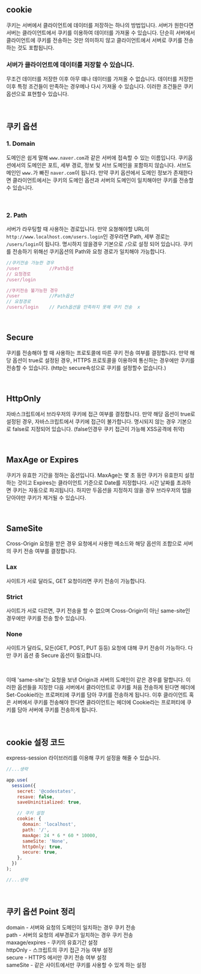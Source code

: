 ## cookie

쿠키는 서버에서 클라이언트에 데이터를 저장하는 하나의 방법입니다. 서버가 원한다면 서버는 클라이언트에서 쿠키를 이용하여 데이터를 가져올 수 있습니다. 단순히 서버에서 클라이언트에 쿠키를 전송하는 것만 의미하지 않고 클라이언트에서 서버로 쿠키를 전송하는 것도 포합됩니다.<br >

### 서버가 클라이언트에 데이터를 저장할 수 있습니다.

무조건 데이터를 저장한 이후 아무 떄나 데이터를 가져올 수 없습니다. 데이터를 저장한 이후 특정 조건들이 만족하는 경우메나 다시 가져올 수 있습니다. 이러한 조건들은 쿠키 옵션으로 표현할수 있습니다.

<br />

## 쿠키 옵션

### 1. Domain

도메인은 쉽게 말해 `www.naver.com`과 같은 서버에 접속할 수 있는 이름입니다. 쿠키옵션에서의 도메인은 포트, 세부 경로, 정보 및 서브 도메인을 포함하지 않습니다. 서브도메인인 `www.`가 빠진 `naver.com`이 됩니다. 만약 쿠키 옵션에서 도메인 정보가 존재한다면 클라이언트에서는 쿠키의 도메인 옵션과 서버의 도메인이 일치해야만 쿠키를 전송할 수 있습니다.

<br />

### 2. Path

서버가 라우팅할 때 사용하는 경로입니다. 만약 요쳥해야할 URL이 `http://www.localhost.com/users.login`인 경우라면 Path, 세부 경로는 `/users/login`이 됩니다. 명시하지 않을경우 기본으로 `/`으로 설정 되어 있습니다. 쿠키를 전송하기 위해선 쿠키옵션의 Path와 요청 경로가 일치해야 가능합니다. <br />

```js
//쿠키전송 가능한 경우
/user           //Path옵션
// 요청경로
/user/login

//쿠키전송 불가능한 경우
/user           //Path옵션
// 요청경로
/users/login    // Path옵션을 만족하지 못해 쿠키 전송  x
```

<br />

## Secure

쿠키를 전송해야 할 때 사용하는 프로토콜에 따른 쿠키 전송 여부를 결정합니다. 만약 해당 옵션이 true로 설정된 경우, HTTPS 프로토콜을 이용하여 통신하는 경우에만 쿠키를 전송할 수 있습니다. (http는 secure속성으로 쿠키를 설정할수 없습니다.) 

<br />

## HttpOnly

자바스크립트에서 브라우저의 쿠키에 접근 여부를 결정합니다. 만약 해당 옵션이 true로 설정된 경우, 자바스크립트에서 쿠키에 접근이 불가합니다. 명시되지 않는 경우 기본으로 false로 지정되어 있습니다. (false인경우 쿠키 접근이 가능해 XSS공격에 취약)

<br />

## MaxAge or Expires

쿠키가 유효한 기간을 정하는 옵션입니다. MaxAge는 몇 초 동안 쿠키가 유효한지 설정하는 것이고 Expires는 클라이언트 기준으로 Date를 지정합니다. 시간 날짜를 초과하면 쿠키는 자동으로 파괴됩니다. 하지만 두옵션을 지정하지 않을 경우 브라우저의 탭을 닫아야만 쿠키가 제거될 수 있습니다.

<br />

## SameSite

Cross-Origin 요청을 받은 경우 요청에서 사용한 메소드와 해당 옵션의 조합으로 서버의 쿠키 전송 여부를 결정합니다.

### Lax

사이트가 서로 달라도, GET 요청이라면 쿠키 전송이 가능합니다.

### Strict

사이트가 서로 다르면, 쿠키 전송을 할 수 없으며 Cross-Origin이 아닌 same-site인 경우에만 쿠키를 전송 할수 있습니다.

### None
사이트가 달라도, 모든(GET, POST, PUT 등등) 요청에 대해 쿠키 전송이 가능하다. 다만 쿠키 옵션 중 Secure 옵션이 필요합니다.

<br />

이때 'same-site'는 요청을 보낸 Origin과 서버의 도메인이 같은 경우를 말합니다. 이러한 옵션들을 지정한 다음 서버에서 클라이언트로 쿠키를 처음 전송하게 된다면 헤더에 Set-Cookie라는 프로퍼티에 쿠키를 담아 쿠키를 전송하게 됩니다. 이후 클라이언트 혹은 서버에서 쿠키를 전송해야 한다면 클라이언트는 헤더에 Cookie라는 프로퍼티에 쿠키를 담아 서버에 쿠키를 전송하게 됩니다.

<br />

## cookie 설정 코드

express-session 라이브러리를 이용해 쿠키 설정을 해줄 수 있습니다.

```js
//...생략

app.use(
  session({
    secret: '@codestates',
    resave: false,
    saveUninitialized: true,

    // 쿠키 설정
    cookie: {
      domain: 'localhost',
      path: '/',
      maxAge: 24 * 6 * 60 * 10000,
      sameSite: 'None',
      httpOnly: true,
      secure: true,
    },
  })
);

//...생략
```

<br />

## 쿠키 옵션 Point 정리

domain - 서버와 요청의 도메인이 일치하는 경우 쿠키 전송  
path - 서버의 요청의 세부경로가 일치하는 경우 쿠키 전송  
maxage/expires - 쿠키의 유효기간 설정  
httpOnly - 스크립트의 쿠키 접근 가능 여부 설정  
secure - HTTPS 에서만 쿠키 전송 여부 설정  
sameSite - 같은 사이트에서만 쿠키를 사용할 수 있게 하는 설정  
